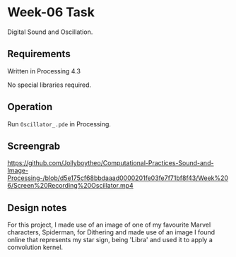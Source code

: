# Week-06 Task

Digital Sound and Oscillation.

## Requirements

Written in Processing 4.3

No special libraries required.

## Operation

Run `Oscillator_.pde` in Processing. 

## Screengrab


https://github.com/Jollyboytheo/Computational-Practices-Sound-and-Image-Processing-/blob/d5e175cf68bbdaaad0000201fe03fe7f71bf8f43/Week%206/Screen%20Recording%20Oscillator.mp4

## Design notes

For this project, I made use of an image of one of my favourite Marvel characters, Spiderman, for Dithering and made use of an image I found online that represents my star sign, being 'Libra' and used it to apply a convolution kernel.

